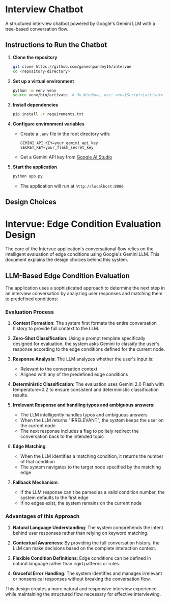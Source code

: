 # Interview Chatbot

A structured interview chatbot powered by Google's Gemini LLM with a tree-based conversation flow.

## Instructions to Run the Chatbot

1. **Clone the repository**
   ```bash
   git clone https://github.com/ganeshpandey16/intervue
   cd <repository-directory>
   ```

2. **Set up a virtual environment**
   ```bash
   python -m venv venv
   source venv/bin/activate  # On Windows, use: venv\Scripts\activate
   ```

3. **Install dependencies**
   ```bash
   pip install -r requirements.txt
   ```

4. **Configure environment variables**
   - Create a `.env` file in the root directory with:
     ```
     GEMINI_API_KEY=your_gemini_api_key
     SECRET_KEY=your_flask_secret_key
     ```
   - Get a Gemini API key from [Google AI Studio](https://makersuite.google.com/app/apikey)

5. **Start the application**
   ```bash
   python app.py
   ```
   - The application will run at `http://localhost:8080`

## Design Choices
# Intervue: Edge Condition Evaluation Design

The core of the Intervue application's conversational flow relies on the intelligent evaluation of edge conditions using Google's Gemini LLM. This document explains the design choices behind this system.

## LLM-Based Edge Condition Evaluation

The application uses a sophisticated approach to determine the next step in an interview conversation by analyzing user responses and matching them to predefined conditions:

### Evaluation Process

1. **Context Formation**: The system first formats the entire conversation history to provide full context to the LLM.

2. **Zero-Shot Classification**: Using a prompt template specifically designed for evaluation, the system asks Gemini to classify the user's response according to the edge conditions defined for the current node.

3. **Response Analysis**: The LLM analyzes whether the user's input is:
   - Relevant to the conversation context
   - Aligned with any of the predefined edge conditions

4. **Deterministic Classification**: The evaluation uses Gemini 2.0 Flash with temperature=0.2 to ensure consistent and deterministic classification results.


1. **Irrelevant Response and handling typos and ambiguous answers**:
   - The LLM intelligently handles typos and ambiguous answers
   - When the LLM returns "IRRELEVANT", the system keeps the user on the current node
   - The next response includes a flag to politely redirect the conversation back to the intended topic

3. **Edge Matching**:
   - When the LLM identifies a matching condition, it returns the number of that condition
   - The system navigates to the target node specified by the matching edge

4. **Fallback Mechanism**:
   - If the LLM response can't be parsed as a valid condition number, the system defaults to the first edge
   - If no edges exist, the system remains on the current node

### Advantages of this Approach

1. **Natural Language Understanding**: The system comprehends the intent behind user responses rather than relying on keyword matching.

2. **Contextual Awareness**: By providing the full conversation history, the LLM can make decisions based on the complete interaction context.

3. **Flexible Condition Definitions**: Edge conditions can be defined in natural language rather than rigid patterns or rules.

4. **Graceful Error Handling**: The system identifies and manages irrelevant or nonsensical responses without breaking the conversation flow.

This design creates a more natural and responsive interview experience while maintaining the structured flow necessary for effective interviewing. 
